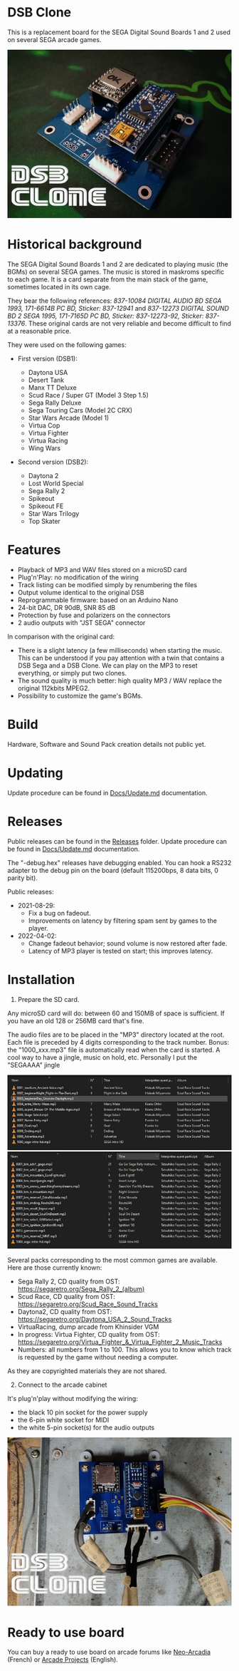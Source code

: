 # DSB Clone
This is a replacement board for the SEGA Digital Sound Boards 1 and 2 used on several SEGA arcade games.

![Assembled DSBClone board](Docs/assets/assembled-board.jpg)


# Historical background

The SEGA Digital Sound Boards 1 and 2 are dedicated to playing music (the BGMs) on several SEGA games. The music is stored in maskroms specific to each game. It is a card separate from the main stack of the game, sometimes located in its own cage.

They bear the following references: *837-10084 DIGITAL AUDIO BD SEGA 1993, 171-6614B PC BD, Sticker: 837-12941* and *837-12273 DIGITAL SOUND BD 2 SEGA 1995, 171-7165D PC BD, Sticker: 837-12273-92, Sticker: 837-13376*. These original cards are not very reliable and become difficult to find at a reasonable price.


They were used on the following games:

* First version (DSB1):
  * Daytona USA
  * Desert Tank
  * Manx TT Deluxe
  * Scud Race / Super GT (Model 3 Step 1.5)
  * Sega Rally Deluxe
  * Sega Touring Cars (Model 2C CRX)
  * Star Wars Arcade (Model 1)
  * Virtua Cop
  * Virtua Fighter
  * Virtua Racing
  * Wing Wars

* Second version (DSB2):
  * Daytona 2
  * Lost World Special
  * Sega Rally 2
  * Spikeout
  * Spikeout FE
  * Star Wars Trilogy
  * Top Skater


# Features

* Playback of MP3 and WAV files stored on a microSD card
* Plug'n'Play: no modification of the wiring
* Track listing can be modified simply by renumbering the files
* Output volume identical to the original DSB
* Reprogrammable firmware: based on an Arduino Nano
* 24-bit DAC, DR 90dB, SNR 85 dB
* Protection by fuse and polarizers on the connectors
* 2 audio outputs with "JST SEGA" connector


In comparison with the original card:
* There is a slight latency (a few milliseconds) when starting the music. This can be understood if you pay attention with a twin that contains a DSB Sega and a DSB Clone. We can play on the MP3 to reset everything, or simply put two clones.
* The sound quality is much better: high quality MP3 / WAV replace the original 112kbits MPEG2.
* Possibility to customize the game's BGMs.


# Build 

Hardware, Software and Sound Pack creation details not public yet.


# Updating

Update procedure can be found in [Docs/Update.md](Docs/Update.md) documentation.

# Releases

Public releases can be found in the [Releases](Releases/) folder. Update procedure can be found in [Docs/Update.md](Docs/Update.md) documentation.

The "-debug.hex" releases have debugging enabled. You can hook a RS232 adapter to the debug pin on the board (default 115200bps, 8 data bits, 0 parity bit).

Public releases:

* 2021-08-29: 
  * Fix a bug on fadeout. 
  * Improvements on latency by filtering spam sent by games to the player.
* 2022-04-02: 
  * Change fadeout behavior; sound volume is now restored after fade.
  * Latency of MP3 player is tested on start; this improves latency.


# Installation

1. Prepare the SD card.

Any microSD card will do: between 60 and 150MB of space is sufficient. If you have an old 128 or 256MB card that's fine.

The audio files are to be placed in the "MP3" directory located at the root. Each file is preceded by 4 digits corresponding to the track number.
Bonus: the "1000_xxx.mp3" file is automatically read when the card is started. A cool way to have a jingle, music on hold, etc. Personally I put the "SEGAAAA" jingle 


![Track list example: SCUD Race](Docs/assets/tracklist-scud.jpg) ![Track list example: SEGA Rally 2](Docs/assets/tracklist-sr2.jpg)

Several packs corresponding to the most common games are available. Here are those currently known:
* Sega Rally 2, CD quality from OST: https://segaretro.org/Sega_Rally_2_(album)
* Scud Race, CD quality from OST: https://segaretro.org/Scud_Race_Sound_Tracks
* Daytona2, CD quality from OST: https://segaretro.org/Daytona_USA_2_Sound_Tracks
* VirtuaRacing, dump arcade from Khinsider VGM
* In progress: Virtua Fighter, CD quality from OST: https://segaretro.org/Virtua_Fighter_&_Virtua_Fighter_2_Music_Tracks
* Numbers: all numbers from 1 to 100. This allows you to know which track is requested by the game without needing a computer.

As they are copyrighted materials they are not shared.

2. Connect to the arcade cabinet

It's plug'n'play without modifying the wiring:
* the black 10 pin socket for the power supply
* the 6-pin white socket for MIDI
* the white 5-pin socket(s) for the audio outputs

![Top view wiring](Docs/assets/top-view-wiring.jpg)



# Ready to use board

You can buy a ready to use board on arcade forums like [Neo-Arcadia](https://www.neo-arcadia.com/forum/viewtopic.php?f=9&t=75510) (French) or [Arcade Projects](https://www.arcade-projects.com/threads/dsb-clone-digital-sound-board-sega.17832/) (English).
